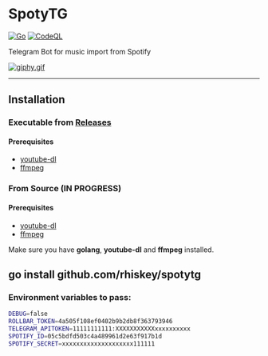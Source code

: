 # SpotyTG

[![Go](https://github.com/rhiskey/SpotyTG/actions/workflows/go.yml/badge.svg)](https://github.com/rhiskey/SpotyTG/actions/workflows/go.yml)
[![CodeQL](https://github.com/rhiskey/SpotyTG/actions/workflows/codeql.yml/badge.svg)](https://github.com/rhiskey/SpotyTG/actions/workflows/codeql.yml)

Telegram Bot for music import from Spotify

[![giphy.gif](https://media.giphy.com/media/PdK4aHlXmBmOvpPU04/giphy.gif)](https://media.giphy.com/media/PdK4aHlXmBmOvpPU04/giphy.gif)

---

## Installation

### Executable from [Releases](https://github.com/rhiskey/SpotyTG/releases)
#### Prerequisites

* [youtube-dl](http://ytdl-org.github.io/youtube-dl/download.html)
* [ffmpeg](https://ffmpeg.org/download.html)

### From Source (IN PROGRESS)
#### Prerequisites

* [youtube-dl](http://ytdl-org.github.io/youtube-dl/download.html)
* [ffmpeg](https://ffmpeg.org/download.html)

Make sure you have **golang**, **youtube-dl** and **ffmpeg** installed.

go install github.com/rhiskey/spotytg
---
### Environment variables to pass:
```bash
DEBUG=false 
ROLLBAR_TOKEN=4a505f108ef0402b9b2db8f363793946
TELEGRAM_APITOKEN=11111111111:XXXXXXXXXXXxxxxxxxxxx
SPOTIFY_ID=05c5bdfd503c4a489961d2e63f917b1d
SPOTIFY_SECRET=xxxxxxxxxxxxxxxxxxxx111111
```